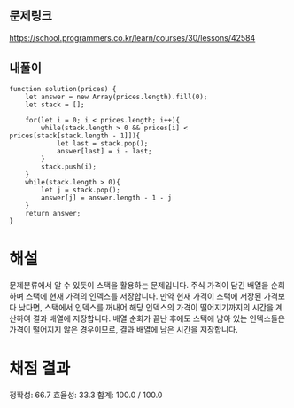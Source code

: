 ## 문제링크

https://school.programmers.co.kr/learn/courses/30/lessons/42584

## 내풀이

```
function solution(prices) {
    let answer = new Array(prices.length).fill(0);
    let stack = [];

    for(let i = 0; i < prices.length; i++){
        while(stack.length > 0 && prices[i] < prices[stack[stack.length - 1]]){
            let last = stack.pop();
            answer[last] = i - last;
        }
        stack.push(i);
    }
    while(stack.length > 0){
        let j = stack.pop();
        answer[j] = answer.length - 1 - j
    }
    return answer;
}
```

# 해설

문제분류에서 알 수 있듯이 스택을 활용하는 문제입니다.
주식 가격이 담긴 배열을 순회하며 스택에 현재 가격의 인덱스를 저장합니다.
만약 현재 가격이 스택에 저장된 가격보다 낮다면,
스택에서 인덱스를 꺼내어 해당 인덱스의 가격이 떨어지기까지의 시간을 계산하여 결과 배열에 저장합니다.
배열 순회가 끝난 후에도 스택에 남아 있는 인덱스들은 가격이 떨어지지 않은 경우이므로, 결과 배열에 남은 시간을 저장합니다.

# 채점 결과

정확성: 66.7
효율성: 33.3
합계: 100.0 / 100.0
